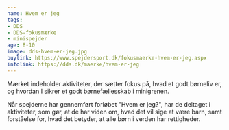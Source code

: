 ```yaml
---
name: Hvem er jeg
tags:
- DDS
- DDS-fokusmærke
- minispejder
age: 8-10
image: dds-hvem-er-jeg.jpg
buylink: https://www.spejdersport.dk/fokusmaerke-hvem-er-jeg.aspx
infolink: https://dds.dk/maerke/hvem-er-jeg
---
```

Mærket indeholder aktiviteter, der sætter fokus på, hvad et godt børneliv er, og hvordan I sikrer et godt børnefællesskab i minigrenen. 

Når spejderne har gennemført forløbet "Hvem er jeg?", har de deltaget i aktiviteter, som gør, at de har viden om, hvad det vil sige at være barn, samt forståelse for, hvad det betyder, at alle børn i verden har rettigheder.